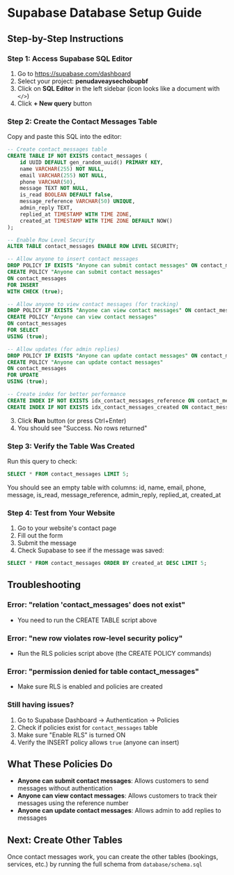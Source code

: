 # Supabase Database Setup Guide

## Step-by-Step Instructions

### Step 1: Access Supabase SQL Editor

1. Go to https://supabase.com/dashboard
2. Select your project: **penudaveaysechobupbf**
3. Click on **SQL Editor** in the left sidebar (icon looks like a document with `</>`)
4. Click **+ New query** button

### Step 2: Create the Contact Messages Table

Copy and paste this SQL into the editor:

```sql
-- Create contact_messages table
CREATE TABLE IF NOT EXISTS contact_messages (
    id UUID DEFAULT gen_random_uuid() PRIMARY KEY,
    name VARCHAR(255) NOT NULL,
    email VARCHAR(255) NOT NULL,
    phone VARCHAR(50),
    message TEXT NOT NULL,
    is_read BOOLEAN DEFAULT false,
    message_reference VARCHAR(50) UNIQUE,
    admin_reply TEXT,
    replied_at TIMESTAMP WITH TIME ZONE,
    created_at TIMESTAMP WITH TIME ZONE DEFAULT NOW()
);

-- Enable Row Level Security
ALTER TABLE contact_messages ENABLE ROW LEVEL SECURITY;

-- Allow anyone to insert contact messages
DROP POLICY IF EXISTS "Anyone can submit contact messages" ON contact_messages;
CREATE POLICY "Anyone can submit contact messages" 
ON contact_messages 
FOR INSERT 
WITH CHECK (true);

-- Allow anyone to view contact messages (for tracking)
DROP POLICY IF EXISTS "Anyone can view contact messages" ON contact_messages;
CREATE POLICY "Anyone can view contact messages" 
ON contact_messages 
FOR SELECT 
USING (true);

-- Allow updates (for admin replies)
DROP POLICY IF EXISTS "Anyone can update contact messages" ON contact_messages;
CREATE POLICY "Anyone can update contact messages" 
ON contact_messages 
FOR UPDATE 
USING (true);

-- Create index for better performance
CREATE INDEX IF NOT EXISTS idx_contact_messages_reference ON contact_messages(message_reference);
CREATE INDEX IF NOT EXISTS idx_contact_messages_created ON contact_messages(created_at DESC);
```

3. Click **Run** button (or press Ctrl+Enter)
4. You should see "Success. No rows returned"

### Step 3: Verify the Table Was Created

Run this query to check:

```sql
SELECT * FROM contact_messages LIMIT 5;
```

You should see an empty table with columns: id, name, email, phone, message, is_read, message_reference, admin_reply, replied_at, created_at

### Step 4: Test from Your Website

1. Go to your website's contact page
2. Fill out the form
3. Submit the message
4. Check Supabase to see if the message was saved:

```sql
SELECT * FROM contact_messages ORDER BY created_at DESC LIMIT 5;
```

## Troubleshooting

### Error: "relation 'contact_messages' does not exist"
- You need to run the CREATE TABLE script above

### Error: "new row violates row-level security policy"
- Run the RLS policies script above (the CREATE POLICY commands)

### Error: "permission denied for table contact_messages"
- Make sure RLS is enabled and policies are created

### Still having issues?
1. Go to Supabase Dashboard → Authentication → Policies
2. Check if policies exist for `contact_messages` table
3. Make sure "Enable RLS" is turned ON
4. Verify the INSERT policy allows `true` (anyone can insert)

## What These Policies Do

- **Anyone can submit contact messages**: Allows customers to send messages without authentication
- **Anyone can view contact messages**: Allows customers to track their messages using the reference number
- **Anyone can update contact messages**: Allows admin to add replies to messages

## Next: Create Other Tables

Once contact messages work, you can create the other tables (bookings, services, etc.) by running the full schema from `database/schema.sql`
